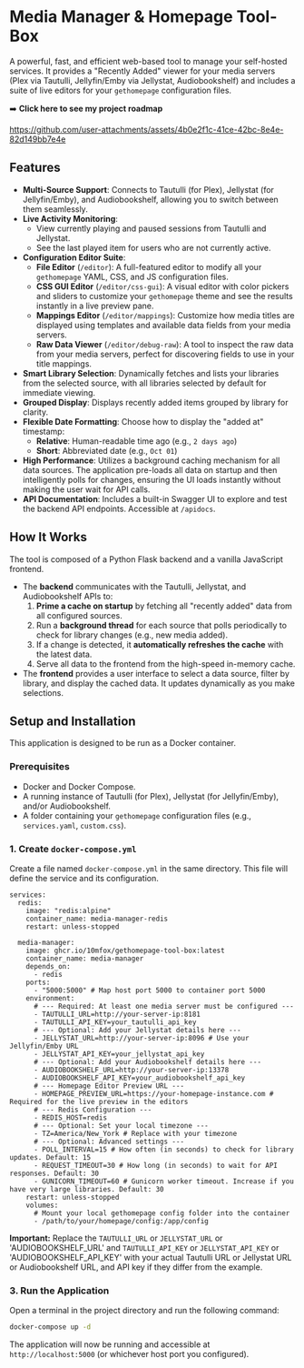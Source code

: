 # Media Manager & Homepage Tool-Box

A powerful, fast, and efficient web-based tool to manage your self-hosted services. It provides a "Recently Added" viewer for your media servers (Plex via Tautulli, Jellyfin/Emby via Jellystat, Audiobookshelf) and includes a suite of live editors for your `gethomepage` configuration files.

:arrow_right: **Click here to see my project roadmap**

https://github.com/user-attachments/assets/4b0e2f1c-41ce-42bc-8e4e-82d149bb7e4e

## Features

- **Multi-Source Support**: Connects to Tautulli (for Plex), Jellystat (for Jellyfin/Emby), and Audiobookshelf, allowing you to switch between them seamlessly.
- **Live Activity Monitoring**:
    - View currently playing and paused sessions from Tautulli and Jellystat.
    - See the last played item for users who are not currently active.
- **Configuration Editor Suite**:
    - **File Editor** (`/editor`): A full-featured editor to modify all your `gethomepage` YAML, CSS, and JS configuration files.
    - **CSS GUI Editor** (`/editor/css-gui`): A visual editor with color pickers and sliders to customize your `gethomepage` theme and see the results instantly in a live preview pane.
    - **Mappings Editor** (`/editor/mappings`): Customize how media titles are displayed using templates and available data fields from your media servers.
    - **Raw Data Viewer** (`/editor/debug-raw`): A tool to inspect the raw data from your media servers, perfect for discovering fields to use in your title mappings.
- **Smart Library Selection**: Dynamically fetches and lists your libraries from the selected source, with all libraries selected by default for immediate viewing.
- **Grouped Display**: Displays recently added items grouped by library for clarity.
- **Flexible Date Formatting**: Choose how to display the "added at" timestamp:
    - **Relative**: Human-readable time ago (e.g., `2 days ago`)
    - **Short**: Abbreviated date (e.g., `Oct 01`)
- **High Performance**: Utilizes a background caching mechanism for all data sources. The application pre-loads all data on startup and then intelligently polls for changes, ensuring the UI loads instantly without making the user wait for API calls.
- **API Documentation**: Includes a built-in Swagger UI to explore and test the backend API endpoints. Accessible at `/apidocs`.

## How It Works

The tool is composed of a Python Flask backend and a vanilla JavaScript frontend.

- The **backend** communicates with the Tautulli, Jellystat, and Audiobookshelf APIs to:
    1.  **Prime a cache on startup** by fetching all "recently added" data from all configured sources.
    2.  Run a **background thread** for each source that polls periodically to check for library changes (e.g., new media added).
    3.  If a change is detected, it **automatically refreshes the cache** with the latest data.
    4.  Serve all data to the frontend from the high-speed in-memory cache.
- The **frontend** provides a user interface to select a data source, filter by library, and display the cached data. It updates dynamically as you make selections.

## Setup and Installation
This application is designed to be run as a Docker container.

### Prerequisites

- Docker and Docker Compose.
- A running instance of Tautulli (for Plex), Jellystat (for Jellyfin/Emby), and/or Audiobookshelf.
- A folder containing your `gethomepage` configuration files (e.g., `services.yaml`, `custom.css`).

### 1. Create `docker-compose.yml`

Create a file named `docker-compose.yml` in the same directory. This file will define the service and its configuration.

```dockercompose
services:
  redis:
    image: "redis:alpine"
    container_name: media-manager-redis
    restart: unless-stopped

  media-manager:
    image: ghcr.io/10mfox/gethomepage-tool-box:latest
    container_name: media-manager
    depends_on:
      - redis
    ports:
      - "5000:5000" # Map host port 5000 to container port 5000
    environment:
      # --- Required: At least one media server must be configured ---
      - TAUTULLI_URL=http://your-server-ip:8181
      - TAUTULLI_API_KEY=your_tautulli_api_key
      # --- Optional: Add your Jellystat details here ---
      - JELLYSTAT_URL=http://your-server-ip:8096 # Use your Jellyfin/Emby URL
      - JELLYSTAT_API_KEY=your_jellystat_api_key
      # --- Optional: Add your Audiobookshelf details here ---
      - AUDIOBOOKSHELF_URL=http://your-server-ip:13378
      - AUDIOBOOKSHELF_API_KEY=your_audiobookshelf_api_key
      # --- Homepage Editor Preview URL ---
      - HOMEPAGE_PREVIEW_URL=https://your-homepage-instance.com # Required for the live preview in the editors
      # --- Redis Configuration ---
      - REDIS_HOST=redis
      # --- Optional: Set your local timezone ---
      - TZ=America/New_York # Replace with your timezone
      # --- Optional: Advanced settings ---
      - POLL_INTERVAL=15 # How often (in seconds) to check for library updates. Default: 15
      - REQUEST_TIMEOUT=30 # How long (in seconds) to wait for API responses. Default: 30
      - GUNICORN_TIMEOUT=60 # Gunicorn worker timeout. Increase if you have very large libraries. Default: 30
    restart: unless-stopped
    volumes:
      # Mount your local gethomepage config folder into the container
      - /path/to/your/homepage/config:/app/config
```

**Important:** Replace the `TAUTULLI_URL` or `JELLYSTAT_URL` or 'AUDIOBOOKSHELF_URL' and `TAUTULLI_API_KEY` or `JELLYSTAT_API_KEY` or 'AUDIOBOOKSHELF_API_KEY' with your actual Tautulli URL or Jellystat URL or Audiobookshelf URL, and API key if they differ from the example.

### 3. Run the Application

Open a terminal in the project directory and run the following command:

```sh
docker-compose up -d
```

The application will now be running and accessible at `http://localhost:5000` (or whichever host port you configured).
